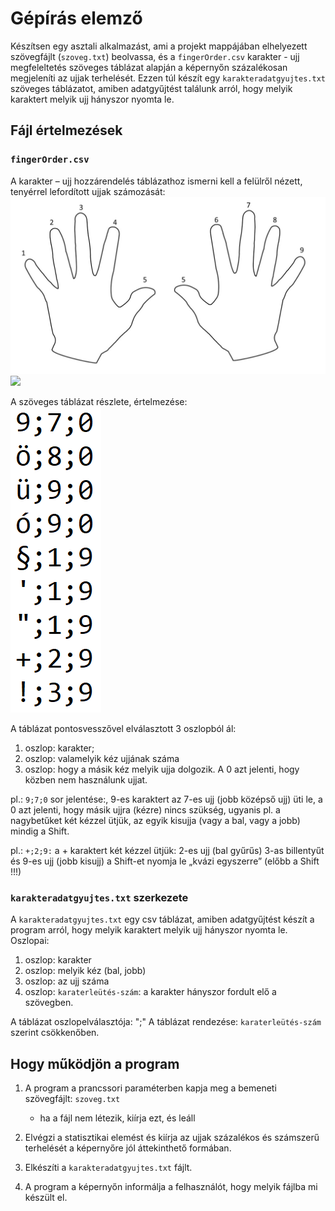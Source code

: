 # Gépírás elemző
Készítsen egy asztali alkalmazást, ami a projekt mappájában elhelyezett szövegfájlt  (`szoveg.txt`) beolvassa, és a `fingerOrder.csv`  karakter - ujj megfeleltetés szöveges táblázat alapján a képernyőn százalékosan megjeleníti az ujjak terhelését. Ezzen túl készít egy `karakteradatgyujtes.txt` szöveges táblázatot, amiben adatgyűjtést találunk arról, hogy melyik karaktert melyik ujj hányszor nyomta le.

## Fájl értelmezések
### `fingerOrder.csv`
A karakter – ujj hozzárendelés táblázathoz ismerni kell a felülről nézett, tenyérrel lefordított ujjak számozását:
![](image2.jpeg)
<img src="image2.jpg">

A szöveges táblázat részlete, értelmezése:  
![](image3.png)

A táblázat pontosvesszővel elválasztott 3 oszlopból ál:
1. oszlop: karakter;
2. oszlop: valamelyik kéz ujjának száma
3. oszlop: hogy a másik kéz melyik ujja dolgozik. A 0 azt jelenti, hogy közben nem használunk ujjat.

pl.: `9;7;0` sor jelentése:, 9-es karaktert az 7-es ujj (jobb középső ujj) üti le, a 0 azt jelenti, hogy másik ujjra (kézre) nincs szükség, ugyanis pl. a nagybetűket két kézzel ütjük, az egyik kisujja (vagy a bal, vagy a jobb) mindig a Shift.

pl.: `+;2;9:` a + karaktert két kézzel ütjük: 2-es ujj (bal gyűrűs) 3-as billentyűt és 9-es ujj (jobb kisujj) a Shift-et nyomja le „kvázi egyszerre” (előbb a Shift !!!)

### `karakteradatgyujtes.txt` szerkezete
A  `karakteradatgyujtes.txt` egy csv táblázat, amiben adatgyűjtést készít a program arról, hogy melyik karaktert melyik ujj hányszor nyomta le.
Oszlopai: 
1. oszlop: karakter
2. oszlop: melyik kéz (bal, jobb)
3. oszlop: az ujj száma
4. oszlop: `karaterleütés-szám`: a karakter hányszor fordult elő a szövegben.

A táblázat oszlopelválasztója: ";"
A táblázat rendezése: `karaterleütés-szám` szerint csökkenőben.

## Hogy működjön a program
1. A program a prancssori paraméterben kapja meg a bemeneti szövegfájlt: `szoveg.txt`
    - ha a fájl nem létezik, kiírja ezt, és leáll

2. Elvégzi a statisztikai elemést és kiírja az ujjak százalékos és számszerű terhelését a képernyőre jól áttekinthető formában.

3. Elkészíti a `karakteradatgyujtes.txt` fájlt.

4. A program a képernyőn informálja a felhasználót, hogy melyik fájlba mi készült el.









